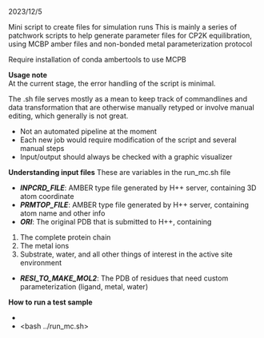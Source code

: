 2023/12/5

Mini script to create files for simulation runs
This is mainly a series of patchwork scripts to help generate
parameter files for CP2K equilibration, using MCBP amber files
and non-bonded metal parameterization protocol

Require installation of conda ambertools to use MCPB 

**Usage note**   
At the current stage, the error handling of the script is minimal. 

The .sh file serves mostly as a mean to keep track of commandlines 
and data transformation that are otherwise manually retyped or involve manual editing,
which generally is not great. 

* Not an automated pipeline at the moment
* Each new job would require modification of the script and several manual steps
* Input/output should always be checked with a graphic visualizer

**Understanding input files**
These are variables in the run_mc.sh file
  
 + ***INPCRD_FILE***: AMBER type file generated by H++ server, containing 3D atom coordinate
 + ***PRMTOP_FILE***: AMBER type file generated by H++ server, containing atom name and other info
 + ***ORI***: The original PDB that is submitted to H++, containing
1. The complete protein chain
2. The metal ions
3. Substrate, water, and all other things of interest in the active site environment
 + ***RESI_TO_MAKE_MOL2***: The PDB of residues that need custom parameterization (ligand, metal, water)

**How to run a test sample**  
 + <cd test_project>
 + <bash ../run_mc.sh>
